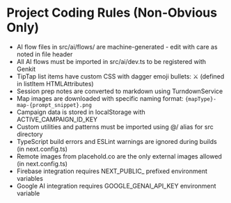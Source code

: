 # Project Coding Rules (Non-Obvious Only)

- AI flow files in src/ai/flows/ are machine-generated - edit with care as noted in file header
- All AI flows must be imported in src/ai/dev.ts to be registered with Genkit
- TipTap list items have custom CSS with dagger emoji bullets: ⚔️ (defined in listItem HTMLAttributes)
- Session prep notes are converted to markdown using TurndownService
- Map images are downloaded with specific naming format: `{mapType}-map-{prompt_snippet}.png`
- Campaign data is stored in localStorage with ACTIVE_CAMPAIGN_ID_KEY
- Custom utilities and patterns must be imported using @/ alias for src directory
- TypeScript build errors and ESLint warnings are ignored during builds (in next.config.ts)
- Remote images from placehold.co are the only external images allowed (in next.config.ts)
- Firebase integration requires NEXT_PUBLIC_ prefixed environment variables
- Google AI integration requires GOOGLE_GENAI_API_KEY environment variable